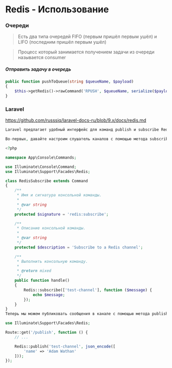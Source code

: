 # Redis - Использование

### Очереди

> Есть два типа очередей FIFO (первым пришёл первым ушёл) и LIFO (последним пришёл первым ушёл)

> Процесс который занимается получением задачи из очереди называется consumer



##### Отправить задачу в очередь

```php
public function pushToQueue(string $queueName, $payload)
{
    $this->getRedis()->rawCommand('RPUSH', $queueName, serialize($payload));
}
```



### Laravel

https://github.com/russsiq/laravel-docs-ru/blob/9.x/docs/redis.md

```php
Laravel предлагает удобный интерфейс для команд publish и subscribe Redis. Эти команды Redis позволяют вам прослушивать сообщения на указанном «канале». Вы можете публиковать сообщения в канал из другого приложения или даже с использованием другого языка программирования, что позволяет легко взаимодействовать между приложениями и процессами.

Во-первых, давайте настроим слушатель каналов с помощью метода subscribe. Мы поместим вызов этого метода в команду Artisan, поскольку вызов метода subscribe запускает длительный процесс:

<?php

namespace App\Console\Commands;

use Illuminate\Console\Command;
use Illuminate\Support\Facades\Redis;

class RedisSubscribe extends Command
{
    /**
     * Имя и сигнатура консольной команды.
     *
     * @var string
     */
    protected $signature = 'redis:subscribe';

    /**
     * Описание консольной команды.
     *
     * @var string
     */
    protected $description = 'Subscribe to a Redis channel';

    /**
     * Выполнить консольную команду.
     *
     * @return mixed
     */
    public function handle()
    {
        Redis::subscribe(['test-channel'], function ($message) {
            echo $message;
        });
    }
}
Теперь мы можем публиковать сообщения в канале с помощью метода publish:

use Illuminate\Support\Facades\Redis;

Route::get('/publish', function () {
    // ...

    Redis::publish('test-channel', json_encode([
        'name' => 'Adam Wathan'
    ]));
});
```

